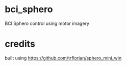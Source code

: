 # bci_sphero
BCI Sphero control using motor imagery

# credits

built using https://github.com/trflorian/sphero_mini_win
